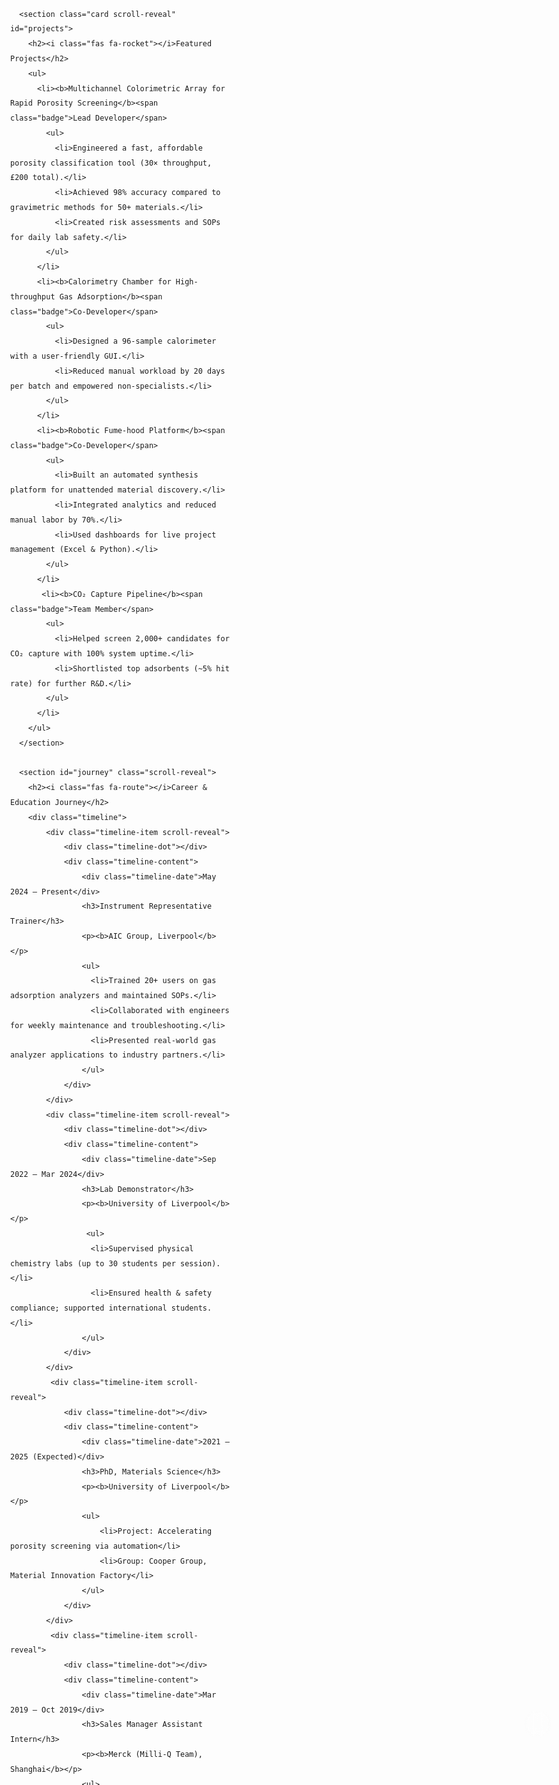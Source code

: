 <!DOCTYPE html>
<html lang="en" data-theme="light">
<head>
  <meta charset="UTF-8" />
  <meta name="viewport" content="width=device-width, initial-scale=1.0"/>
  <title>Yushu Han | PhD Researcher in Materials Science</title>
  <link href="https://fonts.googleapis.com/css2?family=Inter:wght@400;500;700;800&display=swap" rel="stylesheet"/>
  <link rel="stylesheet" href="https://cdnjs.cloudflare.com/ajax/libs/font-awesome/6.4.0/css/all.min.css">
  <style>
    :root {
      --ease-quad: cubic-bezier(0.45, 0.05, 0.55, 0.95);
      --ease-cubic: cubic-bezier(0.645, 0.045, 0.355, 1);
    }

    html[data-theme='light'] {
      --bg: #f0f4f8;
      --text-header: #ffffff; /* Text in header will be white */
      --text-primary: #1c2331;
      --text-secondary: #4a5568;
      --accent: #0072ff;
      --accent-secondary: #00c6ff;
      --card-bg: rgba(255, 255, 255, 0.8);
      --card-border: #ffffff;
      --shadow-color: rgba(0, 114, 255, 0.1);
      --glow-color: rgba(0, 198, 255, 0.5);
    }

    html[data-theme='dark'] {
      --bg: #0a192f;
      --text-header: #e2e8f0;
      --text-primary: #ccd6f6;
      --text-secondary: #8892b0;
      --accent: #64ffda;
      --accent-secondary: #64ffda;
      --card-bg: rgba(17, 34, 64, 0.75);
      --card-border: rgba(100, 255, 218, 0.15);
      --shadow-color: rgba(0, 0, 0, 0.2);
      --glow-color: rgba(100, 255, 218, 0.2);
    }

    *, *::before, *::after { box-sizing: border-box; }
    
    html { scroll-behavior: smooth; }

    body {
      margin: 0;
      font-family: 'Inter', sans-serif;
      background-color: var(--bg);
      color: var(--text-secondary);
      line-height: 1.7;
      transition: background-color 0.4s var(--ease-quad), color 0.4s var(--ease-quad);
      overflow-x: hidden;
    }
    
    .background-glow {
      position: fixed;
      top: 0;
      left: 0;
      width: 100%;
      height: 100%;
      background: linear-gradient(170deg, var(--accent) -20%, var(--bg) 40%, var(--accent) 120%);
      opacity: 0.1;
      animation: animated-gradient 20s ease infinite alternate;
      z-index: -1;
    }
    
    @keyframes animated-gradient {
      from { transform: scale(1) rotate(0deg); }
      to { transform: scale(1.2) rotate(20deg); }
    }

    .container {
      max-width: 1000px;
      margin: 0 auto;
      padding: 0 1.5rem;
    }

    /* UPDATED: Header styling for background image */
    header {
      color: var(--text-header);
      text-align: center;
      padding: 6rem 2rem 5rem;
      position: relative;
      background-image: url('logo.jpg');
      background-size: cover;
      background-position: center center;
      background-repeat: no-repeat;
    }
    
    /* NEW: Dark overlay for readability */
    header::before {
      content: '';
      position: absolute;
      top: 0;
      left: 0;
      right: 0;
      bottom: 0;
      background-color: rgba(0, 0, 0, 0.5); /* 50% black overlay */
      z-index: 1;
    }
    
    /* NEW: Wrapper to place content above the overlay */
    .header-content {
        position: relative;
        z-index: 2;
    }

    header h1 {
      font-size: clamp(2.5rem, 6vw, 4rem);
      font-weight: 800;
      margin: 0;
      text-shadow: 0 2px 8px rgba(0, 0, 0, 0.7); /* UPDATED: Stronger text shadow */
    }

    header p {
      font-size: clamp(1rem, 3vw, 1.25rem);
      margin: 0.5rem 0 0;
      opacity: 0.95;
      font-weight: 500;
      text-shadow: 0 1px 4px rgba(0, 0, 0, 0.6); /* UPDATED: Added text shadow */
    }

    .social-links {
        display: flex;
        justify-content: center;
        gap: 1.75rem;
        margin-top: 2rem;
    }

    .social-links a {
        color: var(--text-header);
        font-size: 1.75rem;
        transition: all 0.3s var(--ease-quad);
        text-decoration: none;
        text-shadow: 0 1px 4px rgba(0, 0, 0, 0.6); /* UPDATED: Added text shadow */
    }

    .social-links a:hover {
        transform: translateY(-5px) scale(1.1);
        color: var(--accent);
    }
    
    html[data-theme='light'] .social-links a:hover {
        color: #ffffff;
        text-shadow: 0 0 10px rgba(255,255,255,0.8);
    }

    .scroll-reveal {
      opacity: 0;
      transform: translateY(40px);
      transition: opacity 1s var(--ease-cubic), transform 1s var(--ease-cubic);
    }
    .scroll-reveal.visible {
      opacity: 1;
      transform: translateY(0);
    }

    .card {
      background: var(--card-bg);
      border: 1px solid var(--card-border);
      border-radius: 20px;
      padding: 2.5rem;
      margin: 4rem 0;
      box-shadow: 0 15px 40px -5px var(--shadow-color);
      backdrop-filter: blur(12px);
      -webkit-backdrop-filter: blur(12px);
      transition: transform 0.3s var(--ease-quad), box-shadow 0.3s var(--ease-quad), background 0.4s var(--ease-quad), border 0.4s var(--ease-quad);
    }

    .card:hover {
      transform: translateY(-8px);
      box-shadow: 0 20px 50px -10px var(--shadow-color), 0 0 15px var(--glow-color);
    }
    
    h2 {
      font-size: 2rem;
      font-weight: 700;
      color: var(--text-primary);
      margin: 0 0 1.5rem;
      display: flex;
      align-items: center;
      gap: 0.75rem;
    }

    h2 i { color: var(--accent); }

    .profile { display: flex; align-items: center; gap: 2.5rem; flex-wrap: wrap; }
    .profile-img {
      width: 180px; height: 180px;
      border-radius: 50%; object-fit: cover;
      border: 5px solid var(--accent);
      padding: 5px;
      background: var(--bg);
      box-shadow: 0 0 30px var(--glow-color);
      flex-shrink: 0;
    }
    .profile-info { flex: 1; min-width: 300px; }
    
    .quote {
      font-style: italic;
      padding: 1rem;
      margin: 1rem 0;
      border-left: 4px solid var(--accent);
      background: rgba(0,0,0,0.02);
      border-radius: 0 8px 8px 0;
    }
    
    ul { list-style: none; padding: 0; margin: 0; }
    li { position: relative; padding-left: 1.75rem; margin-bottom: 0.8rem; }
    li:last-child { margin-bottom: 0; }
    li::before {
      content: '▹'; position: absolute; left: 0; top: 0;
      color: var(--accent); font-weight: bold;
    }
    li ul { margin-top: 0.8rem; }
    
    .badge {
      display: inline-block;
      background: var(--accent);
      color: var(--bg);
      border-radius: 16px;
      padding: 0.3rem 0.8rem;
      font-size: 0.9rem;
      font-weight: 600;
      margin: 0 0 0.5rem 0.5rem;
    }

    a { color: var(--accent); text-decoration: none; font-weight: 600; }
    a:hover { text-decoration: underline; }
    
    /* INTERACTIVE TIMELINE */
    .timeline { position: relative; padding: 2rem 0; }
    .timeline::before {
      content: '';
      position: absolute;
      top: 0; left: 50%;
      width: 3px;
      height: 100%;
      background: var(--accent-secondary);
      transform: translateX(-50%);
      opacity: 0.2;
    }
    .timeline-item {
      position: relative;
      width: 50%;
      padding: 1rem 0;
      margin-bottom: 2rem;
    }
    .timeline-item:nth-child(odd) { left: 0; padding-right: 3rem; }
    .timeline-item:nth-child(even) { left: 50%; padding-left: 3rem; }
    
    .timeline-dot {
        content: '';
        position: absolute;
        top: 20px;
        width: 16px;
        height: 16px;
        background: var(--bg);
        border: 4px solid var(--accent);
        border-radius: 50%;
        z-index: 1;
        box-shadow: 0 0 10px var(--glow-color);
    }
    .timeline-item:nth-child(odd) .timeline-dot { right: -8px; transform: translateX(50%); }
    .timeline-item:nth-child(even) .timeline-dot { left: -8px; transform: translateX(-50%); }

    .timeline-content {
        padding: 1.5rem;
        text-align: left;
        background: var(--card-bg);
        border: 1px solid var(--card-border);
        border-radius: 12px;
        box-shadow: 0 10px 30px -15px var(--shadow-color);
    }

    .timeline-date { font-size: 0.9rem; font-weight: 600; color: var(--accent); margin-bottom: 0.5rem; }
    .timeline h3 { color: var(--text-primary); font-size: 1.25rem; margin: 0; }
    .timeline p { font-size: 1rem; margin: 0.5rem 0 0; }
    
    .timeline.visible::before { animation: drawLine 2s var(--ease-cubic) forwards; }
    @keyframes drawLine { from { height: 0; } to { height: 100%; } }
    .timeline-item.scroll-reveal { transform: translateY(50px); }
    .timeline-item.scroll-reveal.visible { transform: translateY(0); }


    /* Controls: Theme switcher, Back to top */
    .controls { position: fixed; bottom: 20px; right: 20px; z-index: 1000; display: flex; flex-direction: column; gap: 0.75rem; }
    .control-btn {
        width: 44px; height: 44px;
        background: var(--card-bg);
        border: 1px solid var(--card-border);
        border-radius: 50%;
        color: var(--text-secondary);
        font-size: 18px;
        cursor: pointer;
        display: flex; align-items: center; justify-content: center;
        box-shadow: 0 5px 15px var(--shadow-color);
        backdrop-filter: blur(10px);
        transition: all 0.2s var(--ease-quad);
    }
    .control-btn:hover { color: var(--accent); transform: translateY(-3px) scale(1.1); }
    
    #back-to-top { opacity: 0; visibility: hidden; }
    #back-to-top.visible { opacity: 1; visibility: visible; }
    
    html[data-theme='dark'] .theme-switcher .fa-moon { display: none; }
    html[data-theme='light'] .theme-switcher .fa-sun { display: none; }

    footer {
        text-align: center;
        padding: 3rem 1.5rem;
        margin-top: 2rem;
        background: var(--bg);
        border-top: 1px solid var(--card-border);
    }
    
    @media(max-width: 768px) {
        .timeline::before { left: 10px; }
        .timeline-item { width: 100%; padding: 0 0 2rem 0; }
        .timeline-item:nth-child(odd), .timeline-item:nth-child(even) { left: 0; padding-left: 2.5rem; }
        .timeline-item:nth-child(odd) .timeline-dot, .timeline-item:nth-child(even) .timeline-dot { left: 10px; }
        .profile { flex-direction: column; }
    }
    
  </style>
</head>
<body>
  <div class="background-glow"></div>

  <header class="scroll-reveal">
    <div class="header-content">
      <h1>Yushu Han</h1>
      <p>PhD Researcher in Materials Science</p>
      <div class="social-links">
          <a href="mailto:yushuhan@liverpool.ac.uk" aria-label="Email Yushu Han">
              <i class="fas fa-envelope"></i>
          </a>
          <a href="https://www.linkedin.com/in/yushu-han-844072306/" target="_blank" rel="noopener noreferrer" aria-label="LinkedIn Profile">
              <i class="fab fa-linkedin"></i>
          </a>
          <a href="https://x.com/YONGxiHan" target="_blank" rel="noopener noreferrer" aria-label="Twitter Profile">
              <i class="fab fa-twitter"></i>
          </a>
      </div>
    </div>
  </header>

  <div class="container">
    <main>
      <section class="card profile-card scroll-reveal">
        <div class="profile">
          <img src="yushu.png" class="profile-img" alt="Yushu Han photo" onerror="this.onerror=null;this.src='https://placehold.co/180x180/00c6ff/FFFFFF?text=YH';">
          <div class="profile-info">
            <h2><i class="fas fa-hand-sparkles"></i>Hello, I'm Yushu</h2>
            <div class="quote">“Research should spark curiosity and make science more accessible, reliable, and fun.”</div>
            <ul>
                <li><b>Email:</b> <a href="mailto:yushuhan@liverpool.ac.uk">yushuhan@liverpool.ac.uk</a></li>
                <li><b>Mobile:</b> +44 7419 367 621</li>
                <li><b>Location:</b> Liverpool, United Kingdom</li>
            </ul>
          </div>
        </div>
      </section>
      
      <section class="card scroll-reveal" id="projects">
        <h2><i class="fas fa-rocket"></i>Featured Projects</h2>
        <ul>
          <li><b>Multichannel Colorimetric Array for Rapid Porosity Screening</b><span class="badge">Lead Developer</span>
            <ul>
              <li>Engineered a fast, affordable porosity classification tool (30× throughput, £200 total).</li>
              <li>Achieved 98% accuracy compared to gravimetric methods for 50+ materials.</li>
              <li>Created risk assessments and SOPs for daily lab safety.</li>
            </ul>
          </li>
          <li><b>Calorimetry Chamber for High-throughput Gas Adsorption</b><span class="badge">Co-Developer</span>
            <ul>
              <li>Designed a 96-sample calorimeter with a user-friendly GUI.</li>
              <li>Reduced manual workload by 20 days per batch and empowered non-specialists.</li>
            </ul>
          </li>
          <li><b>Robotic Fume-hood Platform</b><span class="badge">Co-Developer</span>
            <ul>
              <li>Built an automated synthesis platform for unattended material discovery.</li>
              <li>Integrated analytics and reduced manual labor by 70%.</li>
              <li>Used dashboards for live project management (Excel & Python).</li>
            </ul>
          </li>
           <li><b>CO₂ Capture Pipeline</b><span class="badge">Team Member</span>
            <ul>
              <li>Helped screen 2,000+ candidates for CO₂ capture with 100% system uptime.</li>
              <li>Shortlisted top adsorbents (~5% hit rate) for further R&D.</li>
            </ul>
          </li>
        </ul>
      </section>

      <section id="journey" class="scroll-reveal">
        <h2><i class="fas fa-route"></i>Career & Education Journey</h2>
        <div class="timeline">
            <div class="timeline-item scroll-reveal">
                <div class="timeline-dot"></div>
                <div class="timeline-content">
                    <div class="timeline-date">May 2024 – Present</div>
                    <h3>Instrument Representative Trainer</h3>
                    <p><b>AIC Group, Liverpool</b></p>
                    <ul>
                      <li>Trained 20+ users on gas adsorption analyzers and maintained SOPs.</li>
                      <li>Collaborated with engineers for weekly maintenance and troubleshooting.</li>
                      <li>Presented real-world gas analyzer applications to industry partners.</li>
                    </ul>
                </div>
            </div>
            <div class="timeline-item scroll-reveal">
                <div class="timeline-dot"></div>
                <div class="timeline-content">
                    <div class="timeline-date">Sep 2022 – Mar 2024</div>
                    <h3>Lab Demonstrator</h3>
                    <p><b>University of Liverpool</b></p>
                     <ul>
                      <li>Supervised physical chemistry labs (up to 30 students per session).</li>
                      <li>Ensured health & safety compliance; supported international students.</li>
                    </ul>
                </div>
            </div>
             <div class="timeline-item scroll-reveal">
                <div class="timeline-dot"></div>
                <div class="timeline-content">
                    <div class="timeline-date">2021 – 2025 (Expected)</div>
                    <h3>PhD, Materials Science</h3>
                    <p><b>University of Liverpool</b></p>
                    <ul>
                        <li>Project: Accelerating porosity screening via automation</li>
                        <li>Group: Cooper Group, Material Innovation Factory</li>
                    </ul>
                </div>
            </div>
             <div class="timeline-item scroll-reveal">
                <div class="timeline-dot"></div>
                <div class="timeline-content">
                    <div class="timeline-date">Mar 2019 – Oct 2019</div>
                    <h3>Sales Manager Assistant Intern</h3>
                    <p><b>Merck (Milli-Q Team), Shanghai</b></p>
                    <ul>
                        <li>Liaised with clients, translated technical requirements, and processed service orders.</li>
                        <li>Maintained contact with installed-base customers for upgrades/maintenance.</li>
                    </ul>
                </div>
            </div>
            <div class="timeline-item scroll-reveal">
                <div class="timeline-dot"></div>
                <div class="timeline-content">
                    <div class="timeline-date">2018 – 2021</div>
                    <h3>MSc, Physical Chemistry</h3>
                    <p><b>East China University of Science & Technology</b></p>
                    <ul>
                        <li>Thesis: Porous Aromatic Frameworks for ammonia & CO₂ capture</li>
                    </ul>
                </div>
            </div>
            <div class="timeline-item scroll-reveal">
                <div class="timeline-dot"></div>
                <div class="timeline-content">
                    <div class="timeline-date">2014 – 2018</div>
                    <h3>BSc, Applied Chemistry</h3>
                    <p><b>Jilin Normal University</b></p>
                    <ul>
                        <li>Thesis: HPLC-MS study of photocatalytic degradation</li>
                    </ul>
                </div>
            </div>
        </div>
      </section>

      <section class="card scroll-reveal" id="skills">
        <h2><i class="fas fa-tools"></i>Technical Skills & Tools</h2>
        <ul>
          <li><b>Programming:</b> Python (NumPy, pandas, OpenCV, SAM), Git</li>
          <li><b>Automation Platforms:</b> Chemspeed Swing, Opentrons OT-2, Quantos, Crystal Swile</li>
          <li><b>Instruments:</b> PXRD, SC-PXRD, DSC, LC-MS, NMR, FTIR, UV-Vis</li>
          <li><b>Software:</b> VS Code, MATLAB, Asana, Excel</li>
          <li><b>Lab:</b> Material synthesis, QC benchmarks, chemical protocol optimization, risk assessment writing</li>
        </ul>
      </section>
      
      <section class="card scroll-reveal" id="publications">
        <h2><i class="fas fa-book-open"></i>Publications & Presentations</h2>
         <ul>
           <li>Han, Y.S.; et al. <b>Defect-Engineering of Anionic Porous Aromatic Frameworks for Ammonia Capture</b>. <i>ACS Appl. Polym. Mater.</i> 2021, 3(9), 4534–4542.</li>
           <li>Han, Y.S.; et al. <b>Accelerated Porosity Screening Using a Multichannel Colorimetric Array</b>. <i>Angew. Chem. Int. Ed.</i> (under review).</li>
           <li><b>Poster Presentations:</b> FOA15 (2025), UKPorMat (2024), EUROMOF (2023), UOL PGR Symposium (First Prize)</li>
           <li><b>Other projects:</b> Carbon/polydots, porous ionic polymers, adsorption school coursework</li>
         </ul>
      </section>

      <section class="card scroll-reveal" id="awards">
        <h2><i class="fas fa-trophy"></i>Awards & Recognition</h2>
        <ul>
           <li><b>UOL PGR Symposium</b> – First Prize, Poster Presentation</li>
           <li>EUROMOF 2023 – Poster Presenter</li>
           <li>UKPorMat 2024 – Poster Presenter</li>
           <li>FOA15 2025 – Invited Speaker</li>
           <li><b>Summer Schools:</b> BMVA Machine Vision, Adsorption Science</li>
         </ul>
      </section>

       <section class="card scroll-reveal" id="hobbies">
          <h2><i class="fas fa-palette"></i>Hobbies & Personal Interests</h2>
          <ul>
            <li><b>Photography:</b> Capturing campus life, science-in-action, and Liverpool’s landscapes.</li>
            <li><b>Hiking & Nature:</b> Exploring the Lake District & British countryside.</li>
            <li><b>Cooking:</b> Creating fusion cuisine—favourite: Sichuan & British.</li>
            <li><b>Coding for Fun:</b> Building Python tools and science visualizations.</li>
            <li><b>Piano & Music:</b> Enjoys classical, movie soundtracks, and Lo-fi.</li>
            <li><b>Reading:</b> Science magazines and contemporary fiction.</li>
          </ul>
          <div class="quote">“I believe in balance—science, art, and connecting with people.”</div>
        </section>

      <section class="card scroll-reveal" id="referees">
        <h2><i class="fas fa-users"></i>Referees</h2>
         <ul>
           <li><b>Prof. Andrew I. Cooper</b> — <a href="mailto:aicooper@liverpool.ac.uk">aicooper@liverpool.ac.uk</a><br>
             Academic Director, Materials Innovation Factory, University of Liverpool</li>
           <li><b>Dr. Zuzana Oriou</b> — <a href="mailto:Z.Oriou@liverpool.ac.uk">Z.Oriou@liverpool.ac.uk</a><br>
             Research Manager, AIC Group</li>
           <li><b>Dr. Zhang Qing</b> — <a href="mailto:Ronnie.zhang@merckgroup.com">Ronnie.zhang@merckgroup.com</a><br>
             Head of National Sales – Merck Chemical Technology, Shanghai</li>
         </ul>
      </section>
    </main>
  </div>

  <footer>
    <p>&copy; 2025 Yushu Han. All rights reserved.</p>
    <p>Liverpool, United Kingdom</p>
  </footer>

  <div class="controls">
    <button id="theme-switcher" class="control-btn theme-switcher" title="Toggle Theme">
        <i class="fas fa-sun"></i>
        <i class="fas fa-moon"></i>
    </button>
    <button id="back-to-top" class="control-btn" title="Back to Top">
        <i class="fas fa-arrow-up"></i>
    </button>
  </div>

  <script>
    document.addEventListener('DOMContentLoaded', () => {
      // --- THEME SWITCHER ---
      const themeSwitcher = document.getElementById('theme-switcher');
      const htmlEl = document.documentElement;

      const setTheme = (theme) => {
        htmlEl.setAttribute('data-theme', theme);
        localStorage.setItem('yushu_theme', theme);
      };
      
      themeSwitcher.addEventListener('click', () => {
        const currentTheme = htmlEl.getAttribute('data-theme');
        setTheme(currentTheme === 'light' ? 'dark' : 'light');
      });

      const savedTheme = localStorage.getItem('yushu_theme') || (window.matchMedia('(prefers-color-scheme: dark)').matches ? 'dark' : 'light');
      setTheme(savedTheme);

      // --- SCROLL REVEAL ANIMATION ---
      const revealElements = document.querySelectorAll('.scroll-reveal');
      const observer = new IntersectionObserver((entries) => {
        entries.forEach(entry => {
          if (entry.isIntersecting) {
            entry.target.classList.add('visible');
          }
        });
      }, { threshold: 0.05 });
      revealElements.forEach(el => observer.observe(el));

      // --- BACK TO TOP BUTTON ---
      const backToTopBtn = document.getElementById('back-to-top');
      window.addEventListener('scroll', () => {
        if (window.scrollY > 400) {
          backToTopBtn.classList.add('visible');
        } else {
          backToTopBtn.classList.remove('visible');
        }
      });
      backToTopBtn.addEventListener('click', () => {
        window.scrollTo({ top: 0, behavior: 'smooth' });
      });
    });
  </script>
</body>
</html>
